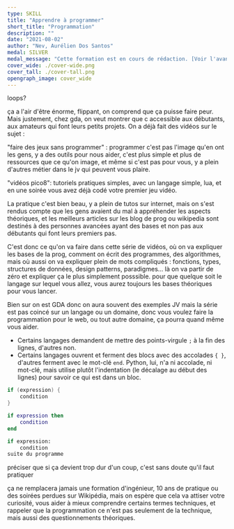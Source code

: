 ```yaml
---
type: SKILL
title: "Apprendre à programmer"
short_title: "Programmation"
description: ""
date: "2021-08-02"
author: "Nev, Aurélien Dos Santos"
medal: SILVER
medal_message: "Cette formation est en cours de rédaction. [Voir l'avancement]"
cover_wide: ./cover-wide.png
cover_tall: ./cover-tall.png
opengraph_image: cover_wide
---
```

loops?

ça a l'air d'être énorme, flippant, on comprend que ça puisse faire peur. Mais justement, chez gda, on veut montrer que c accessible aux débutants, aux amateurs qui font leurs petits projets. On a déjà fait des vidéos sur le sujet :

"faire des jeux sans programmer" : programmer c'est pas l'image qu'en ont les gens, y a des outils pour nous aider, c'est plus simple et plus de ressources que ce qu'on image, et même si c'est pas pour vous, y a plein d'autres métier dans le jv qui peuvent vous plaire.

"vidéos pico8": tutoriels pratiques simples, avec un langage simple, lua, et en une soirée vous avez déjà codé votre premier jeu vidéo.

La pratique c'est bien beau, y a plein de tutos sur internet, mais on s'est rendus compte que les gens avaient du mal à appréhender les aspects théoriques, et les meilleurs articles sur les blog de prog ou wikipedia sont destinés à des personnes avancées ayant des bases et non pas aux débutants qui font leurs premiers pas.

C'est donc ce qu'on va faire dans cette série de vidéos, où on va expliquer les bases de la prog, comment on écrit des programmes, des algorithmes, mais où aussi on va expliquer plein de mots compliqués : fonctions, types, structures de données, design patterns, paradigmes... là on va partir de zéro et expliquer ça  le plus simplement posssible. pour que quelque soit le langage sur lequel vous allez, vous aurez toujours les bases théoriques pour vous lancer.

Bien sur on est GDA donc on aura souvent des exemples JV mais la série est pas coincé sur un langage ou un domaine, donc vous voulez faire la programmation pour le web, ou tout autre domaine, ça pourra quand même vous aider.

- Certains langages demandent de mettre des points-virgule `;` à la fin des lignes, d'autres non.
- Certains langages ouvrent et ferment des blocs avec des accolades `{ }`, d'autres ferment avec le mot-clé `end`. Python, lui, n'a ni accolade, ni mot-clé, mais utilise plutôt l'indentation (le décalage au début des lignes) pour savoir ce qui est dans un bloc.

```c
if (expression) {
    condition
}
```

```lua
if expression then
    condition
end
```

```python
if expression:
    condition
suite du programme
```

préciser que si ça devient trop dur d'un coup, c'est sans doute qu'il faut pratiquer

ça ne remplacera jamais une formation d'ingénieur, 10 ans de pratique ou des soirées perdues sur Wikipédia, mais on espère que cela va attiser votre curiosité, vous aider à mieux comprendre certains termes techniques, et rappeler que la programmation ce n'est pas seulement de la technique, mais aussi des questionnements théoriques.
